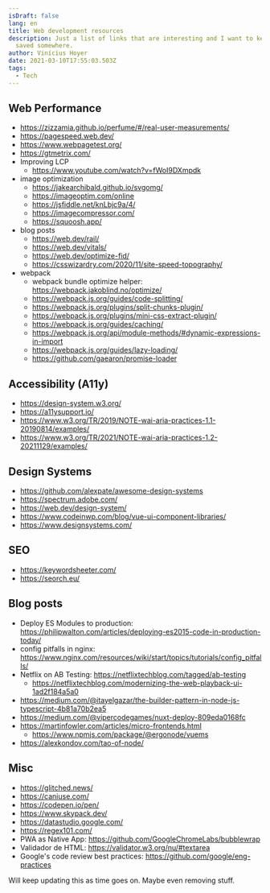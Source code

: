 ```yaml
---
isDraft: false
lang: en
title: Web development resources
description: Just a list of links that are interesting and I want to keep than
  saved somewhere.
author: Vinícius Hoyer
date: 2021-03-10T17:55:03.503Z
tags:
  - Tech
---
```

## Web Performance

- <https://zizzamia.github.io/perfume/#/real-user-measurements/>
- <https://pagespeed.web.dev/>
- <https://www.webpagetest.org/>
- <https://gtmetrix.com/>
- Improving LCP
  - <https://www.youtube.com/watch?v=fWoI9DXmpdk>
- image optimization
  - <https://jakearchibald.github.io/svgomg/>
  - <https://imageoptim.com/online>
  - <https://jsfiddle.net/knLbjc9a/4/>
  - <https://imagecompressor.com/>
  - <https://squoosh.app/>
- blog posts
  - <https://web.dev/rail/>
  - <https://web.dev/vitals/>
  - <https://web.dev/optimize-fid/>
  - <https://csswizardry.com/2020/11/site-speed-topography/>
- webpack
  - webpack bundle optimize helper: <https://webpack.jakoblind.no/optimize/>
  - <https://webpack.js.org/guides/code-splitting/>
  - <https://webpack.js.org/plugins/split-chunks-plugin/>
  - <https://webpack.js.org/plugins/mini-css-extract-plugin/>
  - <https://webpack.js.org/guides/caching/>
  - <https://webpack.js.org/api/module-methods/#dynamic-expressions-in-import>
  - <https://webpack.js.org/guides/lazy-loading/>
  - <https://github.com/gaearon/promise-loader>

## Accessibility (A11y)

- <https://design-system.w3.org/>
- <https://a11ysupport.io/>
- <https://www.w3.org/TR/2019/NOTE-wai-aria-practices-1.1-20190814/examples/>
- <https://www.w3.org/TR/2021/NOTE-wai-aria-practices-1.2-20211129/examples/>

## Design Systems

- <https://github.com/alexpate/awesome-design-systems>
- <https://spectrum.adobe.com/>
- <https://web.dev/design-system/>
- <https://www.codeinwp.com/blog/vue-ui-component-libraries/>
- <https://www.designsystems.com/>

## SEO

- <https://keywordsheeter.com/>
- <https://seorch.eu/>

## Blog posts

- Deploy ES Modules to production: <https://philipwalton.com/articles/deploying-es2015-code-in-production-today/>
- config pitfalls in nginx: <https://www.nginx.com/resources/wiki/start/topics/tutorials/config_pitfalls/>
- Netflix on AB Testing: <https://netflixtechblog.com/tagged/ab-testing>
  - <https://netflixtechblog.com/modernizing-the-web-playback-ui-1ad2f184a5a0>
- <https://medium.com/@itayelgazar/the-builder-pattern-in-node-js-typescript-4b81a70b2ea5>
- <https://medium.com/@vipercodegames/nuxt-deploy-809eda0168fc>
- <https://martinfowler.com/articles/micro-frontends.html>
  - <https://www.npmjs.com/package/@ergonode/vuems>
- <https://alexkondov.com/tao-of-node/>

## Misc

- <https://glitched.news/>
- <https://caniuse.com/>
- <https://codepen.io/pen/>
- <https://www.skypack.dev/>
- <https://datastudio.google.com/>
- <https://regex101.com/>
- PWA as Native App: <https://github.com/GoogleChromeLabs/bubblewrap>
- Validador de HTML: <https://validator.w3.org/nu/#textarea>
- Google's code review best practices: <https://github.com/google/eng-practices>

Will keep updating this as time goes on. Maybe even removing stuff.
